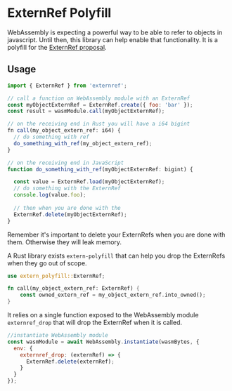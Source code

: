 # ExternRef Polyfill

WebAssembly is expecting a powerful way to be able to refer to objects in javascript.  Until then, this library can help enable that functionality. It is a polyfill for the [ExternRef proposal](https://github.com/WebAssembly/reference-types/blob/master/proposals/reference-types/Overview.md).

## Usage

```js
import { ExternRef } from 'externref';

// call a function on WebAssembly module with an ExternRef
const myObjectExternRef = ExternRef.create({ foo: 'bar' });
const result = wasmModule.call(myObjectExternRef);

// on the receiving end in Rust you will have a i64 bigint
fn call(my_object_extern_ref: i64) {
  // do something with ref
  do_something_with_ref(my_object_extern_ref);
}

// on the receiving end in JavaScript
function do_something_with_ref(myObjectExternRef: bigint) {

  const value = ExternRef.load(myObjectExternRef);
  // do something with the ExternRef
  console.log(value.foo);
  
  // then when you are done with the 
  ExternRef.delete(myObjectExternRef);
}
```

Remember it's important to delete your ExternRefs when you are done with them.  Otherwise they will leak memory.

A Rust library exists `extern-polyfill` that can help you drop the ExternRefs when they go out of scope.

```rust
use extern_polyfill::ExternRef;

fn call(my_object_extern_ref: ExternRef) {
    const owned_extern_ref = my_object_extern_ref.into_owned();
}
```

It relies on a single function exposed to the WebAssembly module `externref_drop` that will drop the ExternRef when it is called.

```javascript
//instantiate WebAssembly module
const wasmModule = await WebAssembly.instantiate(wasmBytes, {
  env: {
    externref_drop: (externRef) => {
      ExternRef.delete(externRef);
    }
  }
});
```
